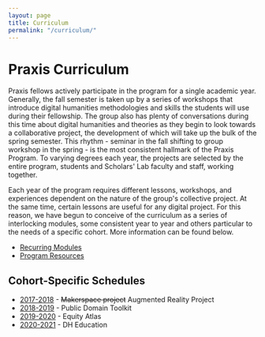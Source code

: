 ```yaml
---
layout: page
title: Curriculum
permalink: "/curriculum/"
---
```


# Praxis Curriculum

Praxis fellows actively participate in the program for a single academic year. Generally, the fall semester is taken up by a series of workshops that introduce digital humanities methodologies and skills the students will use during their fellowship. The group also has plenty of conversations during this time about digital humanities and theories as they begin to look towards a collaborative project, the development of which will take up the bulk of the spring semester. This rhythm - seminar in the fall shifting to group workshop in the spring - is the most consistent hallmark of the Praxis Program. To varying degrees each year, the projects are selected by the entire program, students and Scholars' Lab faculty and staff, working together.

Each year of the program requires different lessons, workshops, and experiences dependent on the nature of the group's collective project. At the same time, certain lessons are useful for any digital project. For this reason, we have begun to conceive of the curriculum as a series of interlocking modules, some consistent year to year and others particular to the needs of a specific cohort. More information can be found below.

* [Recurring Modules](/curriculum/modules)
* [Program Resources](/resources/)

## Cohort-Specific Schedules

* [2017-2018](/curriculum/2017-2018/) - <strike>Makerspace project</strike> Augmented Reality Project
* [2018-2019](/curriculum/2018-2019) - Public Domain Toolkit
* [2019-2020](/curriculum/2019-2020) - Equity Atlas
* [2020-2021](/curriculum/2020-2021) - DH Education